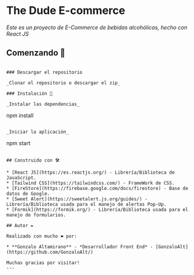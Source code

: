 # The Dude E-commerce

_Este es un proyecto de E-Commerce de bebidas alcohólicas, hecho con React JS_

## Comenzando 🚀

```

### Descargar el repositorio

_Clonar el repositorio o descargar el zip_

### Instalación 🔧

_Instalar las dependencias_

```

npm install

```

_Iniciar la aplicación_

```

npm start

```

## Construido con 🛠️

* [React JS](https://es.reactjs.org/) - Librería/Biblioteca de JavaScript.
* [Tailwind CSS](https://tailwindcss.com/) - FrameWork de CSS.
* [FireStore](https://firebase.google.com/docs/firestore) - Base de datos de Google.
* [Sweet Alert](https://sweetalert.js.org/guides/) - Librería/Biblioteca usada para el manejo de alertas Pop-Up.
* [Formik](https://formik.org/) - Librería/Biblioteca usada para el manejo de formularios.

## Autor ✒️

Realizado con mucho ❤️ por:

* **Gonzalo Altamirano** - *Desarrollador Front End* - [GonzaloAlt](https://github.com/GonzaloAlt/)

Muchas gracias por visitar!
---
```

